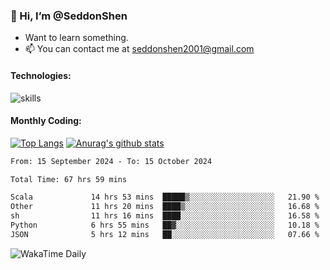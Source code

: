 ### 👋 Hi, I’m @SeddonShen
- Want to learn something.
- 📫 You can contact me at seddonshen2001@gmail.com

#### Technologies:

![skills](https://skillicons.dev/icons?i=scala,js,html,css,bootstrap,jquery,c,cpp,cloudflare,django,docker,flask,git,github,githubactions,linux,latex,mysql,nodejs,ps,php,pr,py,raspberrypi,redis,unreal,v,vscode,vue,bash)

#### Monthly Coding:
[![Top Langs](https://github-readme-stats.vercel.app/api/top-langs?username=seddonshen&show_icons=true&locale=en&layout=compact&hide=html&langs_count=8)](https://github.com/SeddonShen/)
[![Anurag's github stats](https://github-readme-stats.vercel.app/api?username=SeddonShen&count_private=true&show_icons=true)](https://github.com/anuraghazra/github-readme-stats)
<!--START_SECTION:waka-->

```txt
From: 15 September 2024 - To: 15 October 2024

Total Time: 67 hrs 59 mins

Scala             14 hrs 53 mins  █████▒░░░░░░░░░░░░░░░░░░░   21.90 %
Other             11 hrs 20 mins  ████▒░░░░░░░░░░░░░░░░░░░░   16.68 %
sh                11 hrs 16 mins  ████░░░░░░░░░░░░░░░░░░░░░   16.58 %
Python            6 hrs 55 mins   ██▓░░░░░░░░░░░░░░░░░░░░░░   10.18 %
JSON              5 hrs 12 mins   ██░░░░░░░░░░░░░░░░░░░░░░░   07.66 %
```

<!--END_SECTION:waka-->

![WakaTime Daily](https://wakatime.com/share/@seddon2001/61a7e342-5f12-4fea-bf92-1fac161e97d6.svg)
<!---
SeddonShen/SeddonShen is a ✨ special ✨ repository because its `README.md` (this file) appears on your GitHub profile.
You can click the Preview link to take a look at your changes.
--->
